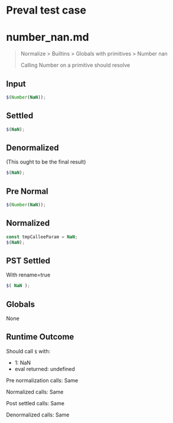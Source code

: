 # Preval test case

# number_nan.md

> Normalize > Builtins > Globals with primitives > Number nan
>
> Calling Number on a primitive should resolve

## Input

`````js filename=intro
$(Number(NaN));
`````

## Settled


`````js filename=intro
$(NaN);
`````

## Denormalized
(This ought to be the final result)

`````js filename=intro
$(NaN);
`````

## Pre Normal


`````js filename=intro
$(Number(NaN));
`````

## Normalized


`````js filename=intro
const tmpCalleeParam = NaN;
$(NaN);
`````

## PST Settled
With rename=true

`````js filename=intro
$( NaN );
`````

## Globals

None

## Runtime Outcome

Should call `$` with:
 - 1: NaN
 - eval returned: undefined

Pre normalization calls: Same

Normalized calls: Same

Post settled calls: Same

Denormalized calls: Same
